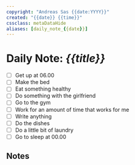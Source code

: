 ```yaml
---
copyright: "Andreas Sas {{date:YYYY}}"
created: "{{date}} {{time}}"
cssclass: metaDataHide
aliases: [daily_note_{{date}}]
---
```


# Daily Note: *{{title}}*

- [ ] Get up at 06.00
- [ ] Make the bed
- [ ] Eat something healthy
- [ ] Do something with the girlfriend
- [ ] Go to the gym
- [ ] Work for an amount of time that works for me
- [ ] Write anything
- [ ] Do the dishes
- [ ] Do a little bit of laundry
- [ ] Go to sleep at 00.00

## Notes
